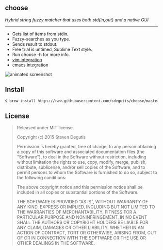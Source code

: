 choose
------

*Hybrid string fuzzy matcher that uses both std{in,out} and a native GUI*

---

- Gets list of items from stdin.
- Fuzzy-searches as you type.
- Sends result to stdout.
- Free trial is untimed, Sublime Text style.
- Run choose -h for more info.
- [vim integration](./choose.vim)
- [emacs integration](./choose.el)

![animated screenshot](https://raw.githubusercontent.com/sdegutis/choose/master/sshot/anim.gif)

## Install

~~~bash
$ brew install https://raw.githubusercontent.com/sdegutis/choose/master/choose.rb
~~~

## License

> Released under MIT license.
>
> Copyright (c) 2015 Steven Degutis
>
> Permission is hereby granted, free of charge, to any person obtaining a copy
> of this software and associated documentation files (the "Software"), to deal
> in the Software without restriction, including without limitation the rights
> to use, copy, modify, merge, publish, distribute, sublicense, and/or sell
> copies of the Software, and to permit persons to whom the Software is
> furnished to do so, subject to the following conditions:
>
> The above copyright notice and this permission notice shall be included in
> all copies or substantial portions of the Software.
>
> THE SOFTWARE IS PROVIDED "AS IS", WITHOUT WARRANTY OF ANY KIND, EXPRESS OR
> IMPLIED, INCLUDING BUT NOT LIMITED TO THE WARRANTIES OF MERCHANTABILITY,
> FITNESS FOR A PARTICULAR PURPOSE AND NONINFRINGEMENT. IN NO EVENT SHALL THE
> AUTHORS OR COPYRIGHT HOLDERS BE LIABLE FOR ANY CLAIM, DAMAGES OR OTHER
> LIABILITY, WHETHER IN AN ACTION OF CONTRACT, TORT OR OTHERWISE, ARISING FROM,
> OUT OF OR IN CONNECTION WITH THE SOFTWARE OR THE USE OR OTHER DEALINGS IN
> THE SOFTWARE.
